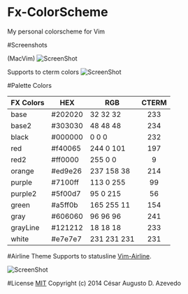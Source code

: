 Fx-ColorScheme
==============

My personal colorscheme for Vim

#Screenshots

(MacVim)
![ScreenShot](http://i.cubeupload.com/AICZ9S.png)

Supports to cterm colors
![ScreenShot](http://i.cubeupload.com/D68xbv.png)

#Palette Colors

| FX Colors |   HEX   |     RGB     | CTERM |
| --------- | ------- | ----------- |:-----:|
| base      | #202020 | 32  32  32  |  233  |
| base2     | #303030 | 48  48  48  |  234  |
| black     | #000000 | 0   0   0   |  232  |
| red       | #f40065 | 244 0   101 |  197  |
| red2      | #ff0000 | 255 0   0   |  9    |
| orange    | #ed9e26 | 237 158 38  |  214  |
| purple    | #7100ff | 113 0   255 |  99   |
| purple2   | #5f00d7 | 95  0   215 |  56   |
| green     | #a5ff0b | 165 255 11  |  154  |
| gray      | #606060 | 96  96  96  |  241  |
| grayLine  | #121212 | 18  18  18  |  233  |
| white     | #e7e7e7 | 231 231 231 |  231  |


#Airline Theme
Supports to statusline [Vim-Airline](https://github.com/bling/vim-airline).

![ScreenShot](http://i.cubeupload.com/86n8gU.png)

#License 
[MIT](https://github.com/cesardeazevedo/Fx-ColorScheme/blob/master/LICENSE) Copyright (c) 2014 César Augusto D. Azevedo
